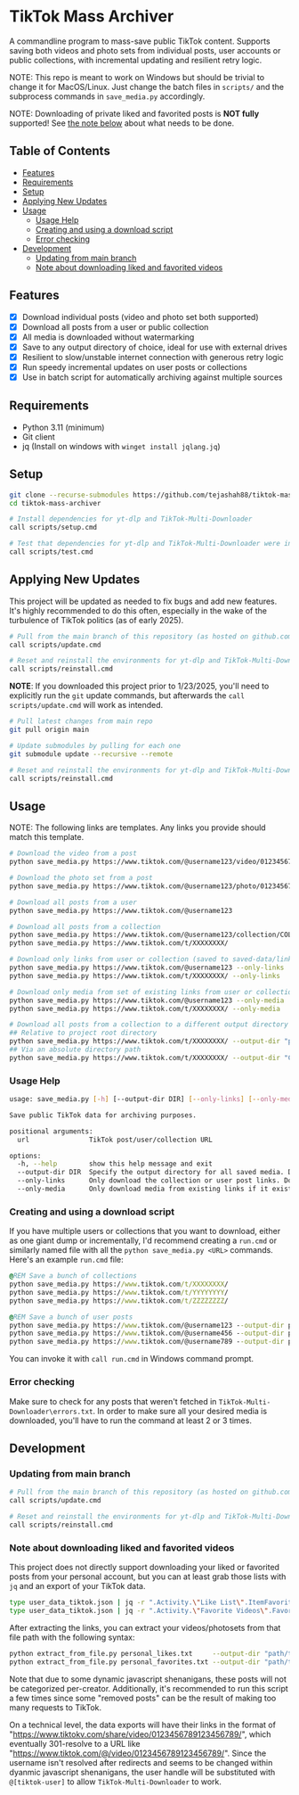 # TikTok Mass Archiver
A commandline program to mass-save public TikTok content. Supports saving both videos and photo sets from individual posts, user accounts or public collections, with incremental updating and resilient retry logic.

NOTE: This repo is meant to work on Windows but should be trivial to change it for MacOS/Linux. Just change the batch files in `scripts/` and the subprocess commands in `save_media.py` accordingly.

NOTE: Downloading of private liked and favorited posts is **NOT fully** supported! See [the note below](#note-about-downloading-liked-and-favorited-videos) about what needs to be done.

## Table of Contents
  * [Features](#features)
  * [Requirements](#requirements)
  * [Setup](#setup)
  * [Applying New Updates](#applying-new-updates)
  * [Usage](#usage)
    * [Usage Help](#usage-help)
    * [Creating and using a download script](#creating-and-using-a-download-script)
    * [Error checking](#error-checking)
  * [Development](#development)
    * [Updating from main branch](#updating-from-main-branch)
    * [Note about downloading liked and favorited videos](#note-about-downloading-liked-and-favorited-videos)


## Features
- [X] Download individual posts (video and photo set both supported)
- [X] Download all posts from a user or public collection
- [X] All media is downloaded without watermarking
- [X] Save to any output directory of choice, ideal for use with external drives
- [X] Resilient to slow/unstable internet connection with generous retry logic
- [X] Run speedy incremental updates on user posts or collections
- [X] Use in batch script for automatically archiving against multiple sources

## Requirements
- Python 3.11 (minimum)
- Git client
- jq (Install on windows with `winget install jqlang.jq`)

## Setup
```bash
git clone --recurse-submodules https://github.com/tejashah88/tiktok-mass-archiver.git
cd tiktok-mass-archiver

# Install dependencies for yt-dlp and TikTok-Multi-Downloader
call scripts/setup.cmd

# Test that dependencies for yt-dlp and TikTok-Multi-Downloader were installed
call scripts/test.cmd
```

## Applying New Updates
This project will be updated as needed to fix bugs and add new features. It's highly recommended to do this often, especially in the wake of the turbulence of TikTok politics (as of early 2025).

```bash
# Pull from the main branch of this repository (as hosted on github.com)
call scripts/update.cmd

# Reset and reinstall the environments for yt-dlp and TikTok-Multi-Downloader
call scripts/reinstall.cmd
```

**NOTE**: If you downloaded this project prior to 1/23/2025, you'll need to explicitly run the `git` update commands, but afterwards the `call scripts/update.cmd` will work as intended.

```bash
# Pull latest changes from main repo
git pull origin main

# Update submodules by pulling for each one
git submodule update --recursive --remote

# Reset and reinstall the environments for yt-dlp and TikTok-Multi-Downloader
call scripts/reinstall.cmd
```

## Usage
NOTE: The following links are templates. Any links you provide should match this template.
```bash
# Download the video from a post
python save_media.py https://www.tiktok.com/@username123/video/0123456789123456789

# Download the photo set from a post
python save_media.py https://www.tiktok.com/@username123/photo/0123456789123456789

# Download all posts from a user
python save_media.py https://www.tiktok.com/@username123

# Download all posts from a collection
python save_media.py https://www.tiktok.com/@username123/collection/COLLECTION-0123456789123456789
python save_media.py https://www.tiktok.com/t/XXXXXXXX/

# Download only links from user or collection (saved to saved-data/links)
python save_media.py https://www.tiktok.com/@username123 --only-links
python save_media.py https://www.tiktok.com/t/XXXXXXXX/ --only-links

# Download only media from set of existing links from user or collection (saved to saved-data/media)
python save_media.py https://www.tiktok.com/@username123 --only-media
python save_media.py https://www.tiktok.com/t/XXXXXXXX/ --only-media

# Download all posts from a collection to a different output directory (make sure to add double-quotes)
## Relative to project root directory
python save_media.py https://www.tiktok.com/t/XXXXXXXX/ --output-dir "path/to/archive"
## Via an absolute directory path
python save_media.py https://www.tiktok.com/t/XXXXXXXX/ --output-dir "C:\Users\Bob The Builder\Archive"
```

### Usage Help
```bash
usage: save_media.py [-h] [--output-dir DIR] [--only-links] [--only-media] url

Save public TikTok data for archiving purposes.

positional arguments:
  url               TikTok post/user/collection URL

options:
  -h, --help        show this help message and exit
  --output-dir DIR  Specify the output directory for all saved media. Defaults to <PROJECT_ROOT>/saved-data
  --only-links      Only download the collection or user post links. Does nothing for individual posts.
  --only-media      Only download media from existing links if it exists. Does nothing for individual posts.
```

### Creating and using a download script
If you have multiple users or collections that you want to download, either as one giant dump or incrementally, I'd recommend creating a `run.cmd` or similarly named file with all the `python save_media.py <URL>` commands. Here's an example `run.cmd` file:

```bat
@REM Save a bunch of collections
python save_media.py https://www.tiktok.com/t/XXXXXXXX/
python save_media.py https://www.tiktok.com/t/YYYYYYYY/
python save_media.py https://www.tiktok.com/t/ZZZZZZZZ/

@REM Save a bunch of user posts
python save_media.py https://www.tiktok.com/@username123 --output-dir path/to/media
python save_media.py https://www.tiktok.com/@username456 --output-dir path/to/media
python save_media.py https://www.tiktok.com/@username789 --output-dir path/to/media
```

You can invoke it with `call run.cmd` in Windows command prompt.

### Error checking
Make sure to check for any posts that weren't fetched in `TikTok-Multi-Downloader\errors.txt`. In order to make sure all your desired media is downloaded, you'll have to run the command at least 2 or 3 times.

## Development

### Updating from main branch
```bash
# Pull from the main branch of this repository (as hosted on github.com)
call scripts/update.cmd

# Reset and reinstall the environments for yt-dlp and TikTok-Multi-Downloader
call scripts/reinstall.cmd
```

### Note about downloading liked and favorited videos
This project does not directly support downloading your liked or favorited posts from your personal account, but you can at least grab those lists with `jq` and an export of your TikTok data.

```bash
type user_data_tiktok.json | jq -r ".Activity.\"Like List\".ItemFavoriteList[].link" > personal_likes.txt
type user_data_tiktok.json | jq -r ".Activity.\"Favorite Videos\".FavoriteVideoList[].Link" > personal_favorites.txt
```

After extracting the links, you can extract your videos/photosets from that file path with the following syntax:
```bash
python extract_from_file.py personal_likes.txt     --output-dir "path/to/liked_videos"
python extract_from_file.py personal_favorites.txt --output-dir "path/to/favorited_videos"
```

Note that due to some dynamic javascript shenanigans, these posts will not be categorized per-creator. Additionally, it's recommended to run this script a few times since some "removed posts" can be the result of making too many requests to TikTok.

On a technical level, the data exports will have their links in the format of "https://www.tiktokv.com/share/video/0123456789123456789/", which eventually 301-resolve to a URL like "https://www.tiktok.com/@/video/0123456789123456789/". Since the username isn't resolved after redirects and seems to be changed within dyanmic javascript shenanigans, the user handle will be substituted with `@[tiktok-user]` to allow `TikTok-Multi-Downloader` to work.
